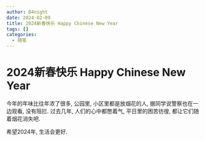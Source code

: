 ```yaml
---
author: B4night
date: 2024-02-09
title: 2024新春快乐 Happy Chinese New Year
tags: []
categories:
  - 随笔
---
```


# 2024新春快乐 Happy Chinese New Year

今年的年味比往年浓了很多, 公园里, 小区里都是放烟花的人, 据同学说警察也在一边观看, 没有阻拦. 过去几年, 人们的心中都憋着气, 平日里的困苦彷徨, 都让它们随着烟花消失吧.

希望2024年, 生活会更好.
